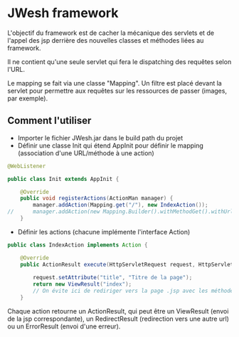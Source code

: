# JWesh framework

L'objectif du framework est de cacher la mécanique des servlets et de l'appel des jsp derrière des nouvelles classes et méthodes liées au framework.  
  
Il ne contient qu'une seule servlet qui fera le dispatching des requêtes selon l'URL.  
  
Le mapping se fait via une classe "Mapping". Un filtre est placé devant la servlet pour permettre aux requêtes sur les ressources de passer (images, par exemple).  
  
## Comment l'utiliser
* Importer le fichier JWesh.jar dans le build path du projet
* Définir une classe Init qui étend AppInit pour définir le mapping (association d'une URL/méthode à une action)

```java
@WebListener

public class Init extends AppInit {

	@Override
	public void registerActions(ActionMan manager) {
		manager.addAction(Mapping.get("/"), new IndexAction());
//		manager.addAction(new Mapping.Builder().withMethodGet().withUrl("/").build(), new IndexAction());
	}
```
* Définir les actions (chacune implémente l'interface Action)
```java
public class IndexAction implements Action {

	@Override
	public ActionResult execute(HttpServletRequest request, HttpServletResponse response) throws IOException {
		
		request.setAttribute("title", "Titre de la page");
		return new ViewResult("index");
		// On évite ici de rediriger vers la page .jsp avec les méthodes forward, etc
	}
```
   Chaque action retourne un ActionResult, qui peut être un ViewResult (envoi de la jsp correspondante), un RedirectResult (redirection vers une autre url) ou un ErrorResult (envoi d'une erreur).
